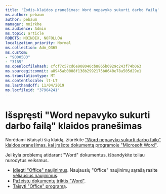 ```yaml
---
title: 'Žodis-klaidos pranešimas: Word nepavyko sukurti darbo failą'
ms.author: pebaum
author: pebaum
manager: mnirkhe
ms.audience: Admin
ms.topic: article
ROBOTS: NOINDEX, NOFOLLOW
localization_priority: Normal
ms.collection: Adm_O365
ms.custom:
- "9000583"
- "3185"
ms.openlocfilehash: cfcf7c57cd6e908040cb8865b6929c243f74b063
ms.sourcegitcommit: a8945ab0008f138b2992175b0640e78a505d29e1
ms.translationtype: MT
ms.contentlocale: lt-LT
ms.lasthandoff: 11/04/2019
ms.locfileid: "37964241"
---
```

# <a name="resolve-the-word-could-not-create-the-work-file-error-message"></a>Išspręsti "Word nepavyko sukurti darbo failą" klaidos pranešimas

Norėdami ištaisyti šią klaidą, žiūrėkite ["Word nepavyko sukurti darbo failo" klaidos pranešimas, kai įrašote dokumentą programoje "Microsoft Word"](https://docs.microsoft.com/office/troubleshoot/word/word-could-not-create-the-work-file).

Jei kyla problemų atidarant "Word" dokumentus, išbandykite toliau nurodytus veiksmus.

- [Įdiegti "Office" naujinimus](https://support.office.com/article/2ab296f3-7f03-43a2-8e50-46de917611c5). Naujausių "Office" naujinimų sąrašą rasite [vėliausius naujinimus](https://docs.microsoft.com/officeupdates/office-updates-msi).
- [Pažeistų dokumentų triktis "Word"](https://docs.microsoft.com/office/troubleshoot/word/damaged-documents-in-word).
- [Taisyti "Office" programą](https://support.office.com/Article/Repair-an-Office-application-7821d4b6-7c1d-4205-aa0e-a6b40c5bb88b).